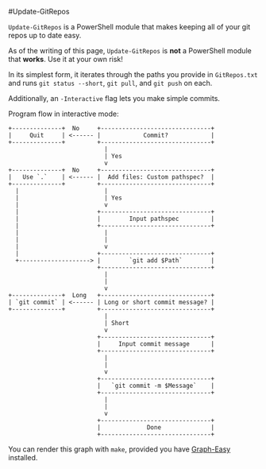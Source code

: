 #Update-GitRepos

`Update-GitRepos` is a PowerShell module that makes keeping all of your git repos up to date easy.

As of the writing of this page, `Update-GitRepos` is **not** a PowerShell module that **works**. Use it at your own risk!

In its simplest form, it iterates through the paths you provide in `GitRepos.txt` and runs `git status --short`, `git pull`, and `git push` on each.

Additionally, an `-Interactive` flag lets you make simple commits.

Program flow in interactive mode:

```
+--------------+  No     +-------------------------------+
|     Quit     | <------ |            Commit?            |
+--------------+         +-------------------------------+
                           |
                           | Yes
                           v
+--------------+  No     +-------------------------------+
|   Use `.`    | <------ |  Add files: Custom pathspec?  |
+--------------+         +-------------------------------+
  |                        |
  |                        | Yes
  |                        v
  |                      +-------------------------------+
  |                      |        Input pathspec         |
  |                      +-------------------------------+
  |                        |
  |                        |
  |                        v
  |                      +-------------------------------+
  +--------------------> |        `git add $Path`        |
                         +-------------------------------+
                           |
                           |
                           v
+--------------+  Long   +-------------------------------+
| `git commit` | <------ | Long or short commit message? |
+--------------+         +-------------------------------+
                           |
                           | Short
                           v
                         +-------------------------------+
                         |     Input commit message      |
                         +-------------------------------+
                           |
                           |
                           v
                         +-------------------------------+
                         |   `git commit -m $Message`    |
                         +-------------------------------+
                           |
                           |
                           v
                         +-------------------------------+
                         |             Done              |
                         +-------------------------------+
```

You can render this graph with `make`, provided you have [Graph-Easy](http://search.cpan.org/~tels/Graph-Easy/lib/Graph/Easy.pm) installed.
